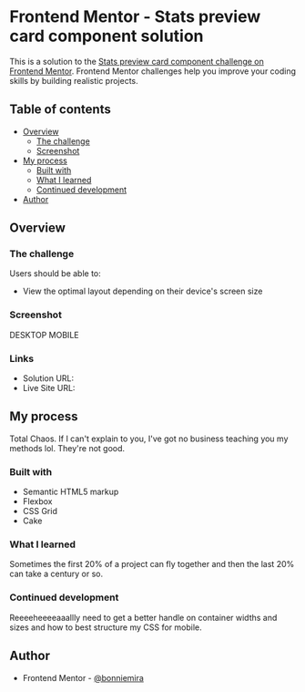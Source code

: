 # Frontend Mentor - Stats preview card component solution

This is a solution to the [Stats preview card component challenge on Frontend Mentor](https://www.frontendmentor.io/challenges/stats-preview-card-component-8JqbgoU62). Frontend Mentor challenges help you improve your coding skills by building realistic projects. 

## Table of contents

- [Overview](#overview)
  - [The challenge](#the-challenge)
  - [Screenshot](#screenshot)
- [My process](#my-process)
  - [Built with](#built-with)
  - [What I learned](#what-i-learned)
  - [Continued development](#continued-development)
- [Author](#author)


## Overview

### The challenge

Users should be able to:

- View the optimal layout depending on their device's screen size

### Screenshot

DESKTOP
MOBILE

### Links

- Solution URL:
- Live Site URL:

## My process

Total Chaos. If I can't explain to you, I've got no business teaching you my methods lol. They're not good. 

### Built with

- Semantic HTML5 markup
- Flexbox
- CSS Grid
- Cake

### What I learned

Sometimes the first 20% of a project can fly together and then the last 20% can take a century or so. 

### Continued development

Reeeeheeeeaaallly need to get a better handle on container widths and sizes and how to best structure my CSS for mobile. 

## Author

- Frontend Mentor - [@bonniemira](https://www.frontendmentor.io/profile/bonniemira)

